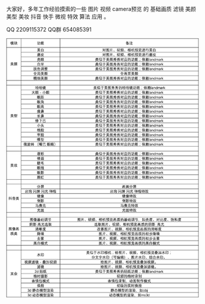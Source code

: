 大家好，多年工作经验摸索的一些 图片 视频 camera预览 的 基础画质 滤镜 美颜 美型 美妆 抖音 快手 微视 特效 算法 应用 。

QQ   2209115372
QQ群  654085391

![Image text](https://raw.githubusercontent.com/LiaoSu/Beauty/master/list.png)
